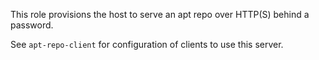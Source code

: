 This role provisions the host to serve an apt repo over HTTP(S) behind a password.

See `apt-repo-client` for configuration of clients to use this server.
